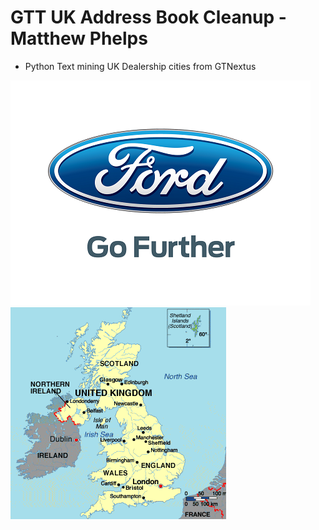# GTT UK Address Book Cleanup - Matthew Phelps
* Python Text mining UK Dealership cities from GTNextus

 ![ford logo](img/ford2.png) ![picture of uk](img/uk.png)
